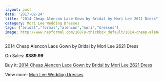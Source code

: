```yaml
---
layout: post
date: '2017-02-24'
title: "2014 Cheap Alencon Lace Gown by Bridal by Mori Lee 2621 Dress"
category: Mori Lee Wedding Dresses
tags: ["bridal","formal","alencon","mori","dresses"]
image: http://www.neoformal.com/16879-thickbox_default/2014-cheap-alencon-lace-gown-by-bridal-by-mori-lee-2621-dress.jpg
---
```

2014 Cheap Alencon Lace Gown by Bridal by Mori Lee 2621 Dress

On Sales: **$389.99**
<a href="https://www.neoformal.com/en/mori-lee-wedding-dresses-2014/5575-2014-cheap-alencon-lace-gown-by-bridal-by-mori-lee-2621-dress.html"><amp-img layout="responsive" width="600" height="600" src="//www.neoformal.com/16879-thickbox_default/2014-cheap-alencon-lace-gown-by-bridal-by-mori-lee-2621-dress.jpg" alt="2014 Cheap Alencon Lace Gown by Bridal by Mori Lee 2621 Dress 0" /></a>
<a href="https://www.neoformal.com/en/mori-lee-wedding-dresses-2014/5575-2014-cheap-alencon-lace-gown-by-bridal-by-mori-lee-2621-dress.html"><amp-img layout="responsive" width="600" height="600" src="//www.neoformal.com/16880-thickbox_default/2014-cheap-alencon-lace-gown-by-bridal-by-mori-lee-2621-dress.jpg" alt="2014 Cheap Alencon Lace Gown by Bridal by Mori Lee 2621 Dress 1" /></a>
<a href="https://www.neoformal.com/en/mori-lee-wedding-dresses-2014/5575-2014-cheap-alencon-lace-gown-by-bridal-by-mori-lee-2621-dress.html"><amp-img layout="responsive" width="600" height="600" src="//www.neoformal.com/16881-thickbox_default/2014-cheap-alencon-lace-gown-by-bridal-by-mori-lee-2621-dress.jpg" alt="2014 Cheap Alencon Lace Gown by Bridal by Mori Lee 2621 Dress 2" /></a>
<a href="https://www.neoformal.com/en/mori-lee-wedding-dresses-2014/5575-2014-cheap-alencon-lace-gown-by-bridal-by-mori-lee-2621-dress.html"><amp-img layout="responsive" width="600" height="600" src="//www.neoformal.com/16882-thickbox_default/2014-cheap-alencon-lace-gown-by-bridal-by-mori-lee-2621-dress.jpg" alt="2014 Cheap Alencon Lace Gown by Bridal by Mori Lee 2621 Dress 3" /></a>
<a href="https://www.neoformal.com/en/mori-lee-wedding-dresses-2014/5575-2014-cheap-alencon-lace-gown-by-bridal-by-mori-lee-2621-dress.html"><amp-img layout="responsive" width="600" height="600" src="//www.neoformal.com/16883-thickbox_default/2014-cheap-alencon-lace-gown-by-bridal-by-mori-lee-2621-dress.jpg" alt="2014 Cheap Alencon Lace Gown by Bridal by Mori Lee 2621 Dress 4" /></a>

Buy it: [2014 Cheap Alencon Lace Gown by Bridal by Mori Lee 2621 Dress](https://www.neoformal.com/en/mori-lee-wedding-dresses-2014/5575-2014-cheap-alencon-lace-gown-by-bridal-by-mori-lee-2621-dress.html "2014 Cheap Alencon Lace Gown by Bridal by Mori Lee 2621 Dress")

View more: [Mori Lee Wedding Dresses](https://www.neoformal.com/en/67-mori-lee-wedding-dresses-2014 "Mori Lee Wedding Dresses")